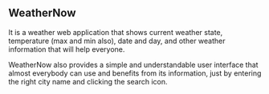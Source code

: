 ## WeatherNow 
It is a weather web application that shows current weather state, temperature (max and min also), date and day, and other weather information that will help everyone.

WeatherNow also provides a simple and understandable user interface that almost everybody can use and benefits from its information, just by entering the right city name and clicking the search icon.